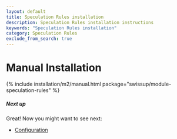 ```yaml
---
layout: default
title: Speculation Rules installation
description: Speculation Rules installation instructions
keywords: "Speculation Rules installation"
category: Speculation Rules
exclude_from_search: true
---
```


# Manual Installation

{% include installation/m2/manual.html package="swissup/module-speculation-rules" %}


##### Next up

Great! Now you might want to see next:

- [Configuration](/m2/extensions/speculation-rules/configuration/)
